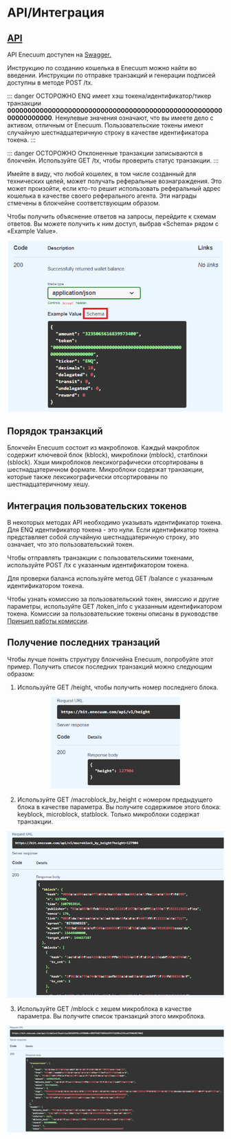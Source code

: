 # API/Интеграция

## [API](https://app.swaggerhub.com/apis-docs/enecuum/EnecuumNodeAPI/1.0.0)

API Enecuum доступен на [Swagger.](https://app.swaggerhub.com/apis-docs/enecuum/EnecuumNodeAPI/1.0.0)

Инструкцию по созданию кошелька в Enecuum можно найти во введении. Инструкции по отправке транзакций и генерации подписей доступны в методе POST /tx.

::: danger ОСТОРОЖНО
ENQ имеет хэш токена/идентификатор/тикер транзакции **0000000000000000000000000000000000000000000000000000000000000000**. Ненулевые значения означают, что вы имеете дело с активом, отличным от Enecuum. Пользовательские токены имеют случайную шестнадцатеричную строку в качестве идентификатора токена.
:::

::: danger ОСТОРОЖНО
Отклоненные транзакции записываются в блокчейн. Используйте GET /tx, чтобы проверить статус транзакции.
:::

Имейте в виду, что любой кошелек, в том числе созданный для технических целей, может получать реферальные вознаграждения. Это может произойти, если кто-то решит использовать реферальный адрес кошелька в качестве своего реферального агента. Эти награды стмечены в блокчейне соответствующим образом.

Чтобы получить объяснение ответов на запросы, перейдите к схемам ответов. Вы можете получить к ним доступ, выбрав «Schema» рядом с «Example Value».

<p align = "center"> <img src="./img/api/schema.png" width = "500"> </p>

## Порядок транзакций

Блокчейн Enecuum состоит из макроблоков. Каждый макроблок содержит ключевой блок (kblock), микроблоки (mblock), статблоки (sblock). Хэши микроблоков лексикографически отсортированы в шестнадцатеричном формате. Микроблоки содержат транзакции, которые также лексикографически отсортированы по шестнадцатеричному хешу.

## Интеграция пользовательских токенов

В некоторых методах API необходимо указывать идентификатор токена. Для ENQ идентификатор токена - это нули. Если идентификатор токена представляет собой случайную шестнадцатеричную строку, это означает, что это пользовательский токен.

Чтобы отправлять транзакции с пользовательскими токенами, используйте POST /tx с указанным идентификатором токена.

Для проверки баланса используйте метод GET /balance с указанным идентификатором токена.

Чтобы узнать комиссию за пользовательский токен, эмиссию и другие параметры, используйте GET /token_info с указанным идентификатором токена. Комиссии за пользовательские токены описаны в руководстве [Принцип работы комиссии](token-issue.md#принцип-работы-комиссии).

## Получение последних транзаций

Чтобы лучше понять структуру блокчейна Enecuum, попробуйте этот пример. Получить список последних транзакций можно следующим образом:

1. Используйте GET /height, чтобы получить номер последнего блока.

<p align = "center"> <img src="./img/api/get_height.png" width = "300"> </p>

2. Используйте GET /macroblock_by_height с номером предыдущего блока в качестве параметра. Вы получите содержимое этого блока: keyblock, microblock, statblock. Только микроблоки содержат транзакции.

<p align = "center"> <img src="./img/api/get_macroblock_by_height.png" width = "700"> </p>

3. Используйте GET /mblock с хешем микроблока в качестве параметра. Вы получите список транзакций этого микроблока.

<p align = "center"> <img src="./img/api/get_mblock.png" width = "700"> </p>